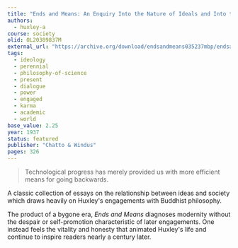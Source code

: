 ```yaml
---
title: "Ends and Means: An Enquiry Into the Nature of Ideals and Into the Methods Employed for Their Realization"
authors:
  - huxley-a
course: society
olid: OL20389837M
external_url: "https://archive.org/download/endsandmeans035237mbp/endsandmeans035237mbp.pdf"
tags:
  - ideology
  - perennial
  - philosophy-of-science
  - present
  - dialogue
  - power
  - engaged
  - karma
  - academic
  - world
base_value: 2.25
year: 1937
status: featured
publisher: "Chatto & Windus"
pages: 326
---
```


> Technological progress has merely provided us with more efficient means for going backwards.

A classic collection of essays on the relationship between ideas and society which draws heavily on Huxley's engagements with Buddhist philosophy. 

The product of a bygone era, *Ends and Means* diagnoses modernity without the despair or self-promotion characteristic of later engagements. One instead feels the vitality and honesty that animated Huxley's life and continue to inspire readers nearly a century later.

